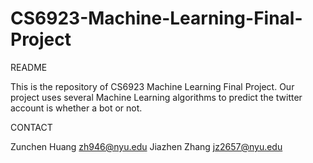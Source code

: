 # CS6923-Machine-Learning-Final-Project
README

  This is the repository of CS6923 Machine Learning Final Project. Our project uses several Machine Learning algorithms to predict the twitter account is whether a bot or not.

CONTACT

  Zunchen Huang zh946@nyu.edu
  Jiazhen Zhang jz2657@nyu.edu
